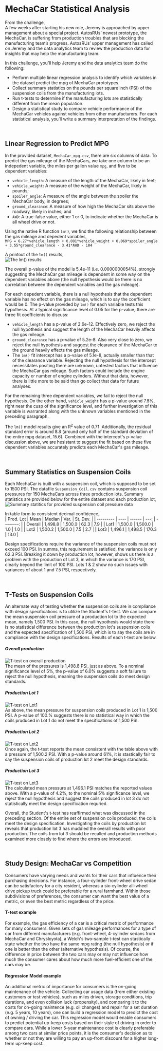 # MechaCar Statistical Analysis

From the challenge,  
A few weeks after starting his new role, Jeremy is approached by upper management about a special project. AutosRUs’ newest prototype, the MechaCar, is suffering from production troubles that are blocking the manufacturing team’s progress. AutosRUs’ upper management has called on Jeremy and the data analytics team to review the production data for insights that may help the manufacturing team.

In this challenge, you’ll help Jeremy and the data analytics team do the following:
* Perform multiple linear regression analysis to identify which variables in the dataset predict the mpg of MechaCar prototypes.
* Collect summary statistics on the pounds per square inch (PSI) of the suspension coils from the manufacturing lots.
* Run t-tests to determine if the manufacturing lots are statistically different from the mean population.
* Design a statistical study to compare vehicle performance of the MechaCar vehicles against vehicles from other manufacturers. For each statistical analysis, you’ll write a summary interpretation of the findings.

<br>

## Linear Regression to Predict MPG


In the provided dataset, `MechaCar_mpg.csv`, there are six columns of data. To predict the gas mileage of the MechaCars, we take one column to be an indepedent variable, the miles per gallon value `mpg`, and five to be dependent variables:
* `vehicle_length`: A measure of the length of the MechaCar, likely in feet;
* `vehicle_weight`: A measure of the weight of the MechaCar, likely in pounds;
* `spoiler_angle`: A measure of the angle between the spoiler the MechaCar body, in degrees;
* `ground_clearance`: A measure of how high the MechaCar sits above the roadway, likely in inches; and
* `AWD`: A true-false value, either 1 or 0, to indicate whether the MechaCar is all wheel drive or not.
 

Using the native R function `lm()`, we find the following relationship between the gas mileage and depedent variables,  
`MPG = 6.27*vehicle_length + 0.001*vehicle_weight + 0.069*spoiler_angle + 3.55*ground_clearance - 3.41*AWD - 104`  

A printout of the `lm()` results,  
![The lm() results](lmfit_results.png)  

The overall p-value of the model is 5.4e-11 (i.e. 0.0000000054%), strongly suggesting the MechaCar gas mileage is dependent in some way on the dependent variables above (the null hypothesis would be there is no correlation between the dependent variables and the gas mileage).  

For each depedent variable, there is a null hypothesis that the dependent variable has no effect on the gas mileage, which is to say the coefficient would be 0. The p-value provided by `lm()` for each variable tests this hypothesis. At a typical significance level of 0.05 for the p-value, there are three fit coefficients to discuss:  
* `vehicle_length` has a p-value of 2.6e-12. Effectively zero, we reject the null hypothesis and suggest the length of the MechaCar heavily affects the gas mileage.
* `ground_clearance` has a p-value of 5.2e-8. Also very close to zero, we reject the null hypothesis and suggest the clearance of the MechaCar to the ground heavily effects the gas mileage. 
* The `lm()` fit intercept has a p-value of 5.1e-8, actually smaller than that of the clearance variable. Rejecting the null hypothesis for the intercept necessitates positing there are unknown, untested factors that influence the MechaCar gas mileage. Such factors could include the engine capacity or number of engine cylinders. Without that data, however, there is little more to be said than go collect that data for future analyses.  

For the remaining three dependent variables, we fail to reject the null hypothesis. On the other hand, `vehicle_weight` has a p-value around 7.8%, right near the cusp of the significance level, and further investigation of this variable is warranted along with the unknown variables mentioned in the preceding paragraph.

The `lm()` model results give an R<sup>2</sup> value of 0.71. Additionally, the residual standard error is around 8.8 (around only half of the standard deviation of the entire mpg dataset, 15.6). Combined with the intercept's p-value discussion above, we are hesistant to suggest the fit based on these five dependent variables accurately predicts each MechaCar's gas mileage. 

<br>

## Summary Statistics on Suspension Coils

Each MechaCar is built with a suspension coil, which is supposed to be set to 1500 PSI. The datafile `Suspension_Coil.csv` contains suspension coil pressures for 150 MechaCars across three production lots. Summary statistics are provided below for the entire dataset and each production lot,  
![Summary statitics for provided suspension coil pressure data](suspCoilsSummStats.png)  

In table form to consistent decimal confidence,  
| Prod. Lot | Mean | Median | Var. | St. Dev. |
| --------- | ---- | ------ | ---: | --------: |
| Overall | 1,498.8 | 1,500.0 | 62.3 | 7.9 |
| Lot1 | 1,500.0 | 1,500.0 | 1.0 | 1.0 |
| Lot2 | 1,500.2 | 1,500.0 | 7.5 | 2.7 |
| Lot3 | 1,496.1 | 1,498.5 | 170.3 | 13.0 |  

Design specifications require the variance of the suspension coils must not exceed 100 PSI. In summa, this requirement is satisfied, the variance is only 62.3 PSI. Breaking it down by production lot, however, shows us there is a problem with the production of Lot 3, in which the variance is 170 PSI, clearly beyond the limit of 100 PSI. Lots 1 & 2 show no such issues with variances of about 1 and 7.5 PSI, respectively.  

<br>

## T-Tests on Suspension Coils  

An alternate way of testing whether the suspension coils are in compliance with design specifications is to utilize the Student's t-test. We can compare the mean suspension coil pressure of a production lot to the expected mean, namely 1,500 PSI. In this case, the null hypothesis  would state there is no statistical difference between the production lot's suspension coils and the expected specification of 1,500 PSI, which is to say the coils are in compliance with the design specifications. Results of each t-test are below.


##### Overall production
![T-test on overall production](suspCoilsOverallttest.png)  
The mean of the pressures is 1,498.8 PSI, just as above. To a nominal significance level of 5%, the p-value of 6.0% suggests a soft failure to reject the null hypothesis, meaning the suspension coils do meet design standards.  

##### Production Lot 1  
![T-test on Lot1](suspCoilslot1ttest.png)  
As above, the mean pressure for suspension coils produced in Lot 1 is 1,500 PSI. A p-value of 100.% suggests there is no statistical way in which the coils produced in Lot 1 do not meet the specifications of 1,500 PSI.


##### Production Lot 2  
![T-test on Lot2](suspCoilslot2ttest.png)  
Once again, the t-test reports the mean consistent with the table above with a pressure of 1,500.2 PSI. With a p-value around 61%, it is stastically fair to say the suspension coils of production lot 2 meet the design standards.  


##### Production Lot 3  
![T-test on Lot3](suspCoilslot3ttest.png)  
The calculated mean pressure at 1,496.1 PSI matches the reported values above. With a p-value of 4.2%, to the nominal 5% significance level, we reject the null hypothesis and suggest the coils produced in lot 3 do not statistically meet the design specification requried.


Overall, the Student's t-test has reaffirmed what was discussed in the preceding section. Of the entire set of suspension coils produced, the coils meet the design specification. Investigating the coils by production lot reveals that production lot 3 has muddled the overall results with poor production. The coils from lot 3 should be recalled and production methods examined more closely to find where the errors are introduced.

<br>

## Study Design: MechaCar vs Competition


Consumers have varying needs and wants for their cars that influence their purchasing decisions. For instance, a four-cylinder front-wheel drive sedan can be satisfactory for a city resident, whereas a six-cylinder all-wheel drive pickup truck could be preferable for a rural farmhand. Within those subdivisions of preferences, the consumer can want the best value of a metric, or even the best metric regardless of the price.

#### T-test example

For example, the gas efficiency of a car is a critical metric of performance for many consumers. Given sets of gas mileage performances for a type of car from different manufacturers (e.g. front-wheel, 4-cylinder sedans from MechaCar and Chrysloyota), a Welch's two-sample t-test can stastically state whether the two have the same mpg rating (the null hypothesis) or if one is better than the other (alternative hypothesis). Of course, the difference in price between the two cars may or may not influence how much the consumer cares about how much more fuel-efficient one of the cars may be.  

#### Regression Model example

An additional metric of importance for consumers is the on-going maintenance of the vehicle. Collecting car usage data (from either existing customers or test vehicles), such as miles driven, storage conditions, trip durations, and even collision luck (propensity), and comparing it to the costs for on-going maintence (e.g. oil changes) and repair for a set duration (e.g. 5 years, 10 years), one can build a regression model to predict the cost of owning / driving the car. This regression model would enable consumers to predict potential up-keep costs based on their style of driving in order to compare cars. While a lower 5-year maintenance cost is clearly preferable among two cars at similar price points, it is the consumer's decision as to whether or not they are willing to pay an up-front discount for a higher long-term up-keep cost.
